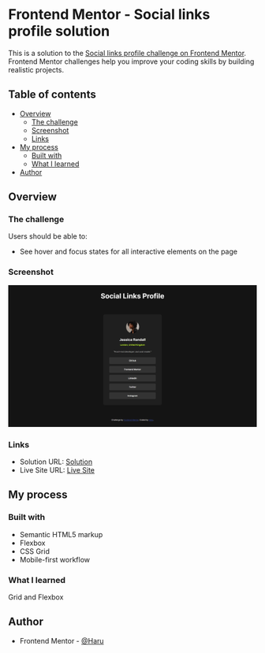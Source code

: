 # Frontend Mentor - Social links profile solution

This is a solution to the [Social links profile challenge on Frontend Mentor](https://www.frontendmentor.io/challenges/social-links-profile-UG32l9m6dQ). Frontend Mentor challenges help you improve your coding skills by building realistic projects. 

## Table of contents

- [Overview](#overview)
  - [The challenge](#the-challenge)
  - [Screenshot](#screenshot)
  - [Links](#links)
- [My process](#my-process)
  - [Built with](#built-with)
  - [What I learned](#what-i-learned)
- [Author](#author)

## Overview

### The challenge

Users should be able to:

- See hover and focus states for all interactive elements on the page

### Screenshot

![](./screenshot.png)

### Links

- Solution URL: [Solution](https://www.frontendmentor.io/solutions/social-links-profile-HYREKR4bmQ)
- Live Site URL: [Live Site](https://phtm-haru.github.io/fem-social-links-profile/)

## My process

### Built with

- Semantic HTML5 markup
- Flexbox
- CSS Grid
- Mobile-first workflow

### What I learned

Grid and Flexbox

## Author

- Frontend Mentor - [@Haru](https://www.frontendmentor.io/profile/phtm-haru)